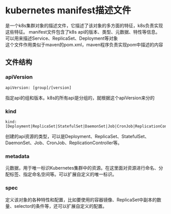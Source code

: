 # kubernetes manifest描述文件

是一个k8s集群对象的描述文件，它描述了该对象的多方面的特征，k8s负责实现这些特征。
manifest文件包含了k8s api的版本、类型、元数据、特性等信息。
可以用来描述Service、ReplicaSet、Deployment等对象  
这个文件作用类似于maven的pom.xml，maven程序负责实现pom中描述的内容

## 文件结构

### apiVersion

```
apiVersion: [group]/[version]
```
  
指定api的组和版本。k8s的所有api是分组的，就根据这个apiVersion来分的

### kind

```
kind: [Deployment|ReplicaSet|StatefulSet|DaemonSet|Job|CronJob|ReplicationController]
```
创建的api资源的类型，可以是Deployment、ReplicaSet、StatefulSet、DaemonSet、Job、CronJob、ReplicationController等。

### metadata

元数据，用于唯一标识Kubernetes集群中的资源。在这里面对资源进行命名、分配标签、指定命名空间等。可以扩展自定义的唯一标识。

### spec

定义该对象的各种特性和配置，比如要使用的容器镜像、ReplicaSet中副本的数量、selector的条件等，还可以扩展自定义的配置。


